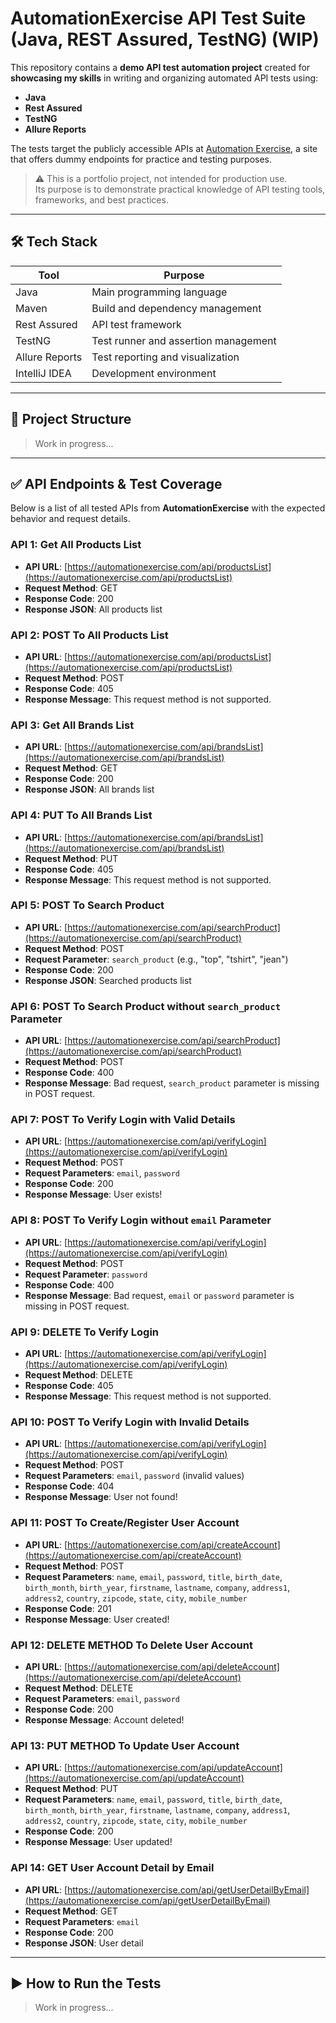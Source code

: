# AutomationExercise API Test Suite (Java, REST Assured, TestNG) (WIP)

This repository contains a **demo API test automation project** created for **showcasing my skills** in writing and organizing automated API tests using:

- **Java**
- **Rest Assured**
- **TestNG**
- **Allure Reports**

The tests target the publicly accessible APIs at [Automation Exercise](https://automationexercise.com/api_list), a site that offers dummy endpoints for practice and testing purposes.

> ⚠️ This is a portfolio project, not intended for production use.  
> Its purpose is to demonstrate practical knowledge of API testing tools, frameworks, and best practices.

---

## 🛠️ Tech Stack

| Tool            | Purpose                                |
|-----------------|----------------------------------------|
| Java            | Main programming language              |
| Maven           | Build and dependency management        |
| Rest Assured    | API test framework                     |
| TestNG          | Test runner and assertion management   |
| Allure Reports  | Test reporting and visualization       |
| IntelliJ IDEA   | Development environment                |

---

## 📁 Project Structure

> Work in progress...

---

## ✅ API Endpoints & Test Coverage

Below is a list of all tested APIs from **AutomationExercise** with the expected behavior and request details.

### API 1: Get All Products List
- **API URL**: [https://automationexercise.com/api/productsList](https://automationexercise.com/api/productsList)
- **Request Method**: GET
- **Response Code**: 200
- **Response JSON**: All products list

### API 2: POST To All Products List
- **API URL**: [https://automationexercise.com/api/productsList](https://automationexercise.com/api/productsList)
- **Request Method**: POST
- **Response Code**: 405
- **Response Message**: This request method is not supported.

### API 3: Get All Brands List
- **API URL**: [https://automationexercise.com/api/brandsList](https://automationexercise.com/api/brandsList)
- **Request Method**: GET
- **Response Code**: 200
- **Response JSON**: All brands list

### API 4: PUT To All Brands List
- **API URL**: [https://automationexercise.com/api/brandsList](https://automationexercise.com/api/brandsList)
- **Request Method**: PUT
- **Response Code**: 405
- **Response Message**: This request method is not supported.

### API 5: POST To Search Product
- **API URL**: [https://automationexercise.com/api/searchProduct](https://automationexercise.com/api/searchProduct)
- **Request Method**: POST
- **Request Parameter**: `search_product` (e.g., "top", "tshirt", "jean")
- **Response Code**: 200
- **Response JSON**: Searched products list

### API 6: POST To Search Product without `search_product` Parameter
- **API URL**: [https://automationexercise.com/api/searchProduct](https://automationexercise.com/api/searchProduct)
- **Request Method**: POST
- **Response Code**: 400
- **Response Message**: Bad request, `search_product` parameter is missing in POST request.

### API 7: POST To Verify Login with Valid Details
- **API URL**: [https://automationexercise.com/api/verifyLogin](https://automationexercise.com/api/verifyLogin)
- **Request Method**: POST
- **Request Parameters**: `email`, `password`
- **Response Code**: 200
- **Response Message**: User exists!

### API 8: POST To Verify Login without `email` Parameter
- **API URL**: [https://automationexercise.com/api/verifyLogin](https://automationexercise.com/api/verifyLogin)
- **Request Method**: POST
- **Request Parameter**: `password`
- **Response Code**: 400
- **Response Message**: Bad request, `email` or `password` parameter is missing in POST request.

### API 9: DELETE To Verify Login
- **API URL**: [https://automationexercise.com/api/verifyLogin](https://automationexercise.com/api/verifyLogin)
- **Request Method**: DELETE
- **Response Code**: 405
- **Response Message**: This request method is not supported.

### API 10: POST To Verify Login with Invalid Details
- **API URL**: [https://automationexercise.com/api/verifyLogin](https://automationexercise.com/api/verifyLogin)
- **Request Method**: POST
- **Request Parameters**: `email`, `password` (invalid values)
- **Response Code**: 404
- **Response Message**: User not found!

### API 11: POST To Create/Register User Account
- **API URL**: [https://automationexercise.com/api/createAccount](https://automationexercise.com/api/createAccount)
- **Request Method**: POST
- **Request Parameters**: `name`, `email`, `password`, `title`, `birth_date`, `birth_month`, `birth_year`, `firstname`, `lastname`, `company`, `address1`, `address2`, `country`, `zipcode`, `state`, `city`, `mobile_number`
- **Response Code**: 201
- **Response Message**: User created!

### API 12: DELETE METHOD To Delete User Account
- **API URL**: [https://automationexercise.com/api/deleteAccount](https://automationexercise.com/api/deleteAccount)
- **Request Method**: DELETE
- **Request Parameters**: `email`, `password`
- **Response Code**: 200
- **Response Message**: Account deleted!

### API 13: PUT METHOD To Update User Account
- **API URL**: [https://automationexercise.com/api/updateAccount](https://automationexercise.com/api/updateAccount)
- **Request Method**: PUT
- **Request Parameters**: `name`, `email`, `password`, `title`, `birth_date`, `birth_month`, `birth_year`, `firstname`, `lastname`, `company`, `address1`, `address2`, `country`, `zipcode`, `state`, `city`, `mobile_number`
- **Response Code**: 200
- **Response Message**: User updated!

### API 14: GET User Account Detail by Email
- **API URL**: [https://automationexercise.com/api/getUserDetailByEmail](https://automationexercise.com/api/getUserDetailByEmail)
- **Request Method**: GET
- **Request Parameters**: `email`
- **Response Code**: 200
- **Response JSON**: User detail

---

## ▶️ How to Run the Tests

> Work in progress...

